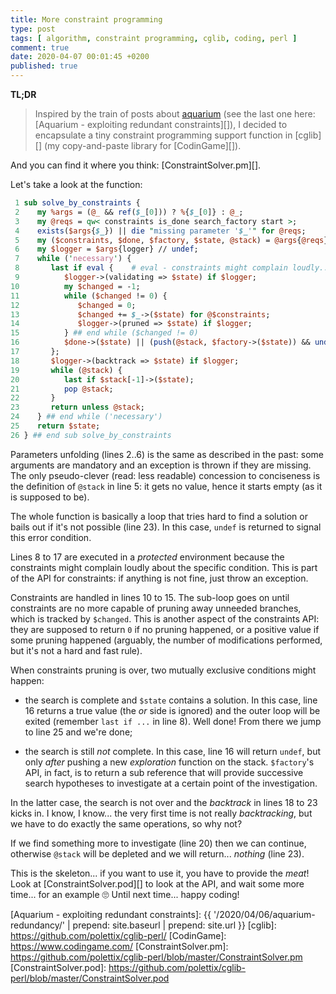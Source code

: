 ```yaml
---
title: More constraint programming
type: post
tags: [ algorithm, constraint programming, cglib, coding, perl ]
comment: true
date: 2020-04-07 00:01:45 +0200
published: true
---
```


**TL;DR**

> Inspired by the train of posts about [aquarium][] (see the last one here:
> [Aquarium - exploiting redundant constraints][]), I decided to encapsulate
> a tiny constraint programming support function in [cglib][] (my
> copy-and-paste library for [CodinGame][]).

And you can find it where you think: [ConstraintSolver.pm][].

Let's take a look at the function:

```perl
 1 sub solve_by_constraints {
 2    my %args = (@_ && ref($_[0])) ? %{$_[0]} : @_;
 3    my @reqs = qw< constraints is_done search_factory start >;
 4    exists($args{$_}) || die "missing parameter '$_'" for @reqs;
 5    my ($constraints, $done, $factory, $state, @stack) = @args{@reqs};
 6    my $logger = $args{logger} // undef;
 7    while ('necessary') {
 8       last if eval {    # eval - constraints might complain loudly...
 9          $logger->(validating => $state) if $logger;
10          my $changed = -1;
11          while ($changed != 0) {
12             $changed = 0;
13             $changed += $_->($state) for @$constraints;
14             $logger->(pruned => $state) if $logger;
15          } ## end while ($changed != 0)
16          $done->($state) || (push(@stack, $factory->($state)) && undef);
17       };
18       $logger->(backtrack => $state) if $logger;
19       while (@stack) {
20          last if $stack[-1]->($state);
21          pop @stack;
22       }
23       return unless @stack;
24    } ## end while ('necessary')
25    return $state;
26 } ## end sub solve_by_constraints
```

Parameters unfolding (lines 2..6) is the same as described in the past: some
arguments are mandatory and an exception is thrown if they are missing. The
only pseudo-clever (read: less readable) concession to conciseness is the
definition of `@stack` in line 5: it gets no value, hence it starts empty
(as it is supposed to be).

The whole function is basically a loop that tries hard to find a solution or
bails out if it's not possible (line 23). In this case, `undef` is returned
to signal this error condition.

Lines 8 to 17 are executed in a *protected* environment because the
constraints might complain loudly about the specific condition. This is part
of the API for constraints: if anything is not fine, just throw an
exception.

Constraints are handled in lines 10 to 15. The sub-loop goes on until
constraints are no more capable of pruning away unneeded branches, which is
tracked by `$changed`. This is another aspect of the constraints API: they
are supposed to return `0` if no pruning happened, or a positive value if
some pruning happened (arguably, the number of modifications performed, but
it's not a hard and fast rule).

When constraints pruning is over, two mutually exclusive conditions might
happen:

- the search is complete and `$state` contains a solution. In this case,
  line 16 returns a true value (the *or* side is ignored) and the outer loop
  will be exited (remember `last if ...` in line 8). Well done! From there
  we jump to line 25 and we're done;

- the search is still *not* complete. In this case, line 16 will return
  `undef`, but only *after* pushing a new *exploration* function on the
  stack. `$factory`'s API, in fact, is to return a sub reference that will
  provide successive search hypotheses to investigate at a certain point of
  the investigation.

In the latter case, the search is not over and the *backtrack* in lines 18
to 23 kicks in. I know, I know... the very first time is not really
*backtracking*, but we have to do exactly the same operations, so why not?

If we find something more to investigate (line 20) then we can continue,
otherwise `@stack` will be depleted and we will return... *nothing* (line
23).

This is the skeleton... if you want to use it, you have to provide the
*meat*! Look at [ConstraintSolver.pod][] to look at the API, and wait some
more time... for an example 🙄 Until next time... happy coding!

[aquarium]: https://www.puzzle-aquarium.com/
[Aquarium - exploiting redundant constraints]: {{ '/2020/04/06/aquarium-redundancy/' | prepend: site.baseurl | prepend: site.url }}
[cglib]: https://github.com/polettix/cglib-perl/
[CodinGame]: https://www.codingame.com/
[ConstraintSolver.pm]: https://github.com/polettix/cglib-perl/blob/master/ConstraintSolver.pm
[ConstraintSolver.pod]: https://github.com/polettix/cglib-perl/blob/master/ConstraintSolver.pod
